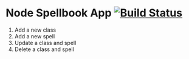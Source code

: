 Node Spellbook App [![Build Status](https://travis-ci.org/theofilis/NodeSpellbookApp.png)](https://travis-ci.org/theofilis/NodeSpellbookApp)
==================

1. Add a new class
2. Add a new spell
3. Update a class and spell
4. Delete a class and spell
